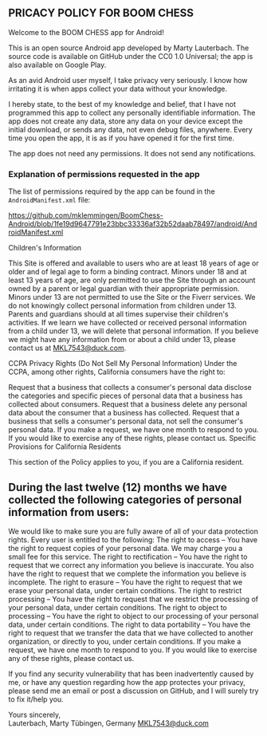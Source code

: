 ## PRICACY POLICY FOR BOOM CHESS

Welcome to the BOOM CHESS app for Android!

This is an open source Android app developed by Marty Lauterbach. The source code is available on GitHub under the CC0 1.0 Universal; the app is also available on Google Play.

As an avid Android user myself, I take privacy very seriously.
I know how irritating it is when apps collect your data without your knowledge.

I hereby state, to the best of my knowledge and belief, that I have not programmed this app to collect any personally identifiable information. 
The app does not create any data, store any data on your device except the initial download, or sends any data, not even debug files, anywhere. 
Every time you open the app, it is as if you have opened it for the first time. 

The app does not need any permissions. It does not send any notifications. 

### Explanation of permissions requested in the app

The list of permissions required by the app can be found in the `AndroidManifest.xml` file:

https://github.com/mklemmingen/BoomChess-Android/blob/1fe19d9647791e23bbc33336af32b52daab78497/android/AndroidManifest.xml

Children's Information

This Site is offered and available to users who are at least 18 years of age or older and of legal age to form a binding contract. 
Minors under 18 and at least 13 years of age, are only permitted to use the Site through an account owned by a parent or legal guardian
with their appropriate permission. Minors under 13 are not permitted to use the Site or the Fiverr services.
We do not knowingly collect personal information from children under 13. Parents and guardians should at all times supervise their children's activities. If we learn we have collected or received personal information from a child under 13, we will delete that personal information. If you believe we might have any information from or about a child under 13, please contact us at MKL7543@duck.com.

CCPA Privacy Rights (Do Not Sell My Personal Information)
Under the CCPA, among other rights, California consumers have the right to:

Request that a business that collects a consumer's personal data disclose the categories and specific pieces of personal data that a business has collected about consumers.
Request that a business delete any personal data about the consumer that a business has collected.
Request that a business that sells a consumer's personal data, not sell the consumer's personal data.
If you make a request, we have one month to respond to you. If you would like to exercise any of these rights, please contact us.
Specific Provisions for California Residents

This section of the Policy applies to you, if you are a California resident.

During the last twelve (12) months we have collected the following categories of personal information from users:
-
We would like to make sure you are fully aware of all of your data protection rights. Every user is entitled to the following:
The right to access – You have the right to request copies of your personal data. We may charge you a small fee for this service.
The right to rectification – You have the right to request that we correct any information you believe is inaccurate. You also have the right to request that we complete the information you believe is incomplete.
The right to erasure – You have the right to request that we erase your personal data, under certain conditions.
The right to restrict processing – You have the right to request that we restrict the processing of your personal data, under certain conditions.
The right to object to processing – You have the right to object to our processing of your personal data, under certain conditions.
The right to data portability – You have the right to request that we transfer the data that we have collected to another organization, or directly to you, under certain conditions.
If you make a request, we have one month to respond to you. If you would like to exercise any of these rights, please contact us.

If you find any security vulnerability that has been inadvertently caused by me, or have any question regarding how the app protectes your privacy, please send me an email or post a discussion on GitHub, and I will surely try to fix it/help you.

Yours sincerely,  
Lauterbach, Marty
Tübingen, Germany
MKL7543@duck.com
